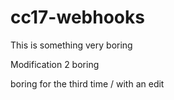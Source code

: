 # cc17-webhooks

This is something very boring

Modification 2 boring

boring for the third time / with an edit
